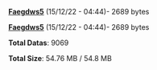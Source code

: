 [**Faegdws5**](/data/Faegdws5.txt) (15/12/22 - 04:44)- 2689 bytes

[**Faegdws5**](/data/Faegdws5.txt) (15/12/22 - 04:44)- 2689 bytes

**Total Datas**: 9069

**Total Size**: 54.76 MB / 54.8 MB